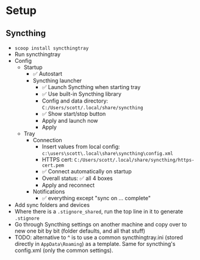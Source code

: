 # Setup

## Syncthing

- `scoop install syncthingtray`
- Run syncthingtray
- Config
  - Startup
    - ✅ Autostart
    - Syncthing launcher
      - ✅ Launch Syncthing when starting tray
      - ✅ Use built-in Syncthing library
      - Config and data directory: `C:/Users/scott/.local/share/syncthing`
      - ✅ Show start/stop button
      - Apply and launch now
      - Apply
  - Tray
    - Connection
      - Insert values from local config: `c:\users\scott\.local\share\syncthing\config.xml`
      - HTTPS cert: `C:/Users/scott/.local/share/syncthing/https-cert.pem`
      - ✅ Connect automatically on startup
      - Overall status: ✅ all 4 boxes
      - Apply and reconnect
    - Notifications
      - ✅ everything except "sync on ... complete"
- Add sync folders and devices
- Where there is a `.stignore_shared`, run the top line in it to generate `.stignore`
- Go through Syncthing settings on another machine and copy over to new one bit by bit (folder defaults, and all that stuff)
- TODO: alternative to ^ is to use a common syncthingtray.ini (stored directly in `AppData\Roaming`) as a template. Same for syncthing's config.xml (only the common settings).

